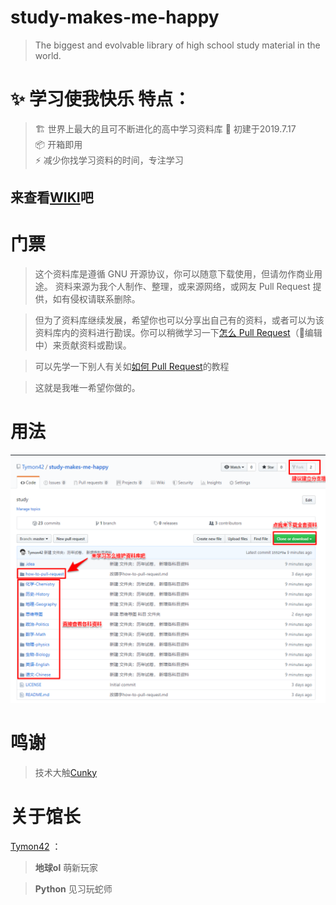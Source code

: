 # study-makes-me-happy
>The biggest and evolvable library of high school study material in the world.  
# :sparkles: 学习使我快乐 特点：
> :building_construction: 世界上最大的且可不断进化的高中学习资料库 :tada: 初建于2019.7.17  
:package: 开箱即用  
:zap: 减少你找学习资料的时间，专注学习  

## 来查看[WIKI](https://github.com/Tymon42/study-makes-me-happy/wiki/%E5%AD%A6%E4%B9%A0%E4%BD%BF%E6%88%91%E5%BF%AB%E4%B9%90-study-makes-me-happy)吧

# 门票
>这个资料库是遵循 GNU 开源协议，你可以随意下载使用，但请勿作商业用途。
资料来源为我个人制作、整理，或来源网络，或网友 Pull Request 提供，如有侵权请联系删除。

>但为了资料库继续发展，希望你也可以分享出自己有的资料，或者可以为该资料库内的资料进行勘误。你可以稍微学习一下[怎么 Pull Request](how-to-pull-request/how-to-pull-request.md)（:memo:编辑中）来贡献资料或勘误。

>可以先学一下别人有关如[如何 Pull Request](https://github.com/selfteaching/the-craft-of-selfteaching/blob/fe364e73c70204e832223a60fc9a7bf2cb44e7db/02.proof-of-work.ipynb)的教程

>这就是我唯一希望你做的。

# 用法
![用法](./how-to-pull-request/ScreenClip.png)

# 鸣谢
> 技术大触[Cunky](https://www.cunoe.com/)

# 关于馆长
[Tymon42](https://press.one/main/p/d60a0e2c30f65f5d91dc522eedcaf9ca0689c26f) ：
>**地球ol** 萌新玩家

>**Python** 见习玩蛇师
